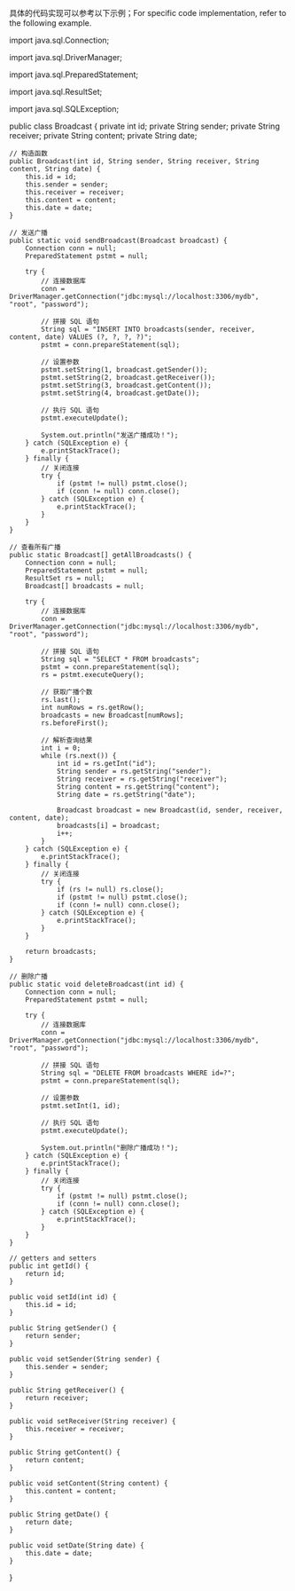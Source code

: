 具体的代码实现可以参考以下示例；For specific code implementation, refer to the following example.

import java.sql.Connection;

import java.sql.DriverManager;

import java.sql.PreparedStatement;

import java.sql.ResultSet;

import java.sql.SQLException;


public class Broadcast {
    private int id;
    private String sender;
    private String receiver;
    private String content;
    private String date;

    // 构造函数
    public Broadcast(int id, String sender, String receiver, String content, String date) {
        this.id = id;
        this.sender = sender;
        this.receiver = receiver;
        this.content = content;
        this.date = date;
    }

    // 发送广播
    public static void sendBroadcast(Broadcast broadcast) {
        Connection conn = null;
        PreparedStatement pstmt = null;

        try {
            // 连接数据库
            conn = DriverManager.getConnection("jdbc:mysql://localhost:3306/mydb", "root", "password");

            // 拼接 SQL 语句
            String sql = "INSERT INTO broadcasts(sender, receiver, content, date) VALUES (?, ?, ?, ?)";
            pstmt = conn.prepareStatement(sql);

            // 设置参数
            pstmt.setString(1, broadcast.getSender());
            pstmt.setString(2, broadcast.getReceiver());
            pstmt.setString(3, broadcast.getContent());
            pstmt.setString(4, broadcast.getDate());

            // 执行 SQL 语句
            pstmt.executeUpdate();

            System.out.println("发送广播成功！");
        } catch (SQLException e) {
            e.printStackTrace();
        } finally {
            // 关闭连接
            try {
                if (pstmt != null) pstmt.close();
                if (conn != null) conn.close();
            } catch (SQLException e) {
                e.printStackTrace();
            }
        }
    }

    // 查看所有广播
    public static Broadcast[] getAllBroadcasts() {
        Connection conn = null;
        PreparedStatement pstmt = null;
        ResultSet rs = null;
        Broadcast[] broadcasts = null;

        try {
            // 连接数据库
            conn = DriverManager.getConnection("jdbc:mysql://localhost:3306/mydb", "root", "password");

            // 拼接 SQL 语句
            String sql = "SELECT * FROM broadcasts";
            pstmt = conn.prepareStatement(sql);
            rs = pstmt.executeQuery();

            // 获取广播个数
            rs.last();
            int numRows = rs.getRow();
            broadcasts = new Broadcast[numRows];
            rs.beforeFirst();

            // 解析查询结果
            int i = 0;
            while (rs.next()) {
                int id = rs.getInt("id");
                String sender = rs.getString("sender");
                String receiver = rs.getString("receiver");
                String content = rs.getString("content");
                String date = rs.getString("date");

                Broadcast broadcast = new Broadcast(id, sender, receiver, content, date);
                broadcasts[i] = broadcast;
                i++;
            }
        } catch (SQLException e) {
            e.printStackTrace();
        } finally {
            // 关闭连接
            try {
                if (rs != null) rs.close();
                if (pstmt != null) pstmt.close();
                if (conn != null) conn.close();
            } catch (SQLException e) {
                e.printStackTrace();
            }
        }

        return broadcasts;
    }

    // 删除广播
    public static void deleteBroadcast(int id) {
        Connection conn = null;
        PreparedStatement pstmt = null;

        try {
            // 连接数据库
            conn = DriverManager.getConnection("jdbc:mysql://localhost:3306/mydb", "root", "password");

            // 拼接 SQL 语句
            String sql = "DELETE FROM broadcasts WHERE id=?";
            pstmt = conn.prepareStatement(sql);

            // 设置参数
            pstmt.setInt(1, id);

            // 执行 SQL 语句
            pstmt.executeUpdate();

            System.out.println("删除广播成功！");
        } catch (SQLException e) {
            e.printStackTrace();
        } finally {
            // 关闭连接
            try {
                if (pstmt != null) pstmt.close();
                if (conn != null) conn.close();
            } catch (SQLException e) {
                e.printStackTrace();
            }
        }
    }

    // getters and setters
    public int getId() {
        return id;
    }

    public void setId(int id) {
        this.id = id;
    }

    public String getSender() {
        return sender;
    }

    public void setSender(String sender) {
        this.sender = sender;
    }

    public String getReceiver() {
        return receiver;
    }

    public void setReceiver(String receiver) {
        this.receiver = receiver;
    }

    public String getContent() {
        return content;
    }

    public void setContent(String content) {
        this.content = content;
    }

    public String getDate() {
        return date;
    }

    public void setDate(String date) {
        this.date = date;
    }
}
